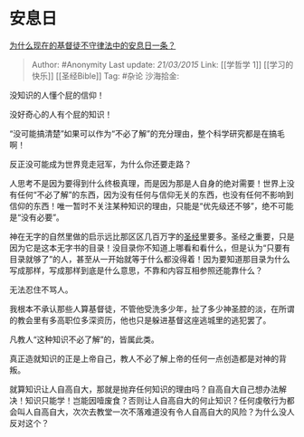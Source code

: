 # 安息日
[为什么现在的基督徒不守律法中的安息日一条？](https://www.zhihu.com/question/28873543/answer/42561481)

> Author: #Anonymity
> Last update: *21/03/2015*
> Link: [[学哲学 1]] [[学习的快乐]] [[圣经Bible]]
> Tag: #杂论
> 沙海拾金:

没知识的人懂个屁的信仰！

没好奇心的人有个屁的知识！

“没可能搞清楚”如果可以作为“不必了解”的充分理由，整个科学研究都是在搞毛啊！

反正没可能成为世界竞走冠军，为什么你还要走路？

人思考不是因为要得到什么终极真理，而是因为那是人自身的绝对需要！世界上没有任何“不必了解”的东西，因为没有任何与信仰无关的东西，也没有任何不影响到信仰的东西！唯一暂时不关注某种知识的理由，只能是“优先级还不够”，绝不可能是“没有必要”。

神在无字的自然里做的启示远比那区区几百万字的[圣经](https://www.zhihu.com/search?q=%E5%9C%A3%E7%BB%8F&search_source=Entity&hybrid_search_source=Entity&hybrid_search_extra=%7B%22sourceType%22%3A%22answer%22%2C%22sourceId%22%3A42561481%7D)里要多。圣经之重要，只是因为它是这本无字书的目录！没目录你不知道上哪看和看什么，但是认为“只要有目录就够了”的人，甚至从一开始就等于什么都没得着！因为要知道那目录为什么写成那样，写成那样到底是什么意思，不靠和内容互相参照还能靠什么？

无法忍住不骂人。

我根本不承认那些人算基督徒，不管他受洗多少年，扯了多少神圣腔的淡，在所谓的教会里有多高职位多深资历，他也只是躲进基督这座逃城里的逃犯罢了。

凡教人“这种知识不必了解”的，皆属此类。

真正造就知识的正是上帝自己，教人不必了解上帝的任何一点创造都是对神的背叛。

就算知识让人自高自大，那就是抛弃任何知识的理由吗？自高自大自己想办法解决！知识只能学！岂能因噎废食？否则让人自高自大的何止知识？任何虔敬行为都会叫人自高自大，次次去教堂一次不落难道没有令人自高自大的风险？为什么没人反对这个？
